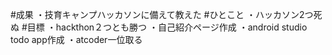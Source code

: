 #成果
・技育キャンプハッカソンに備えて教えた
#ひとこと
・ハッカソン2つ死ぬ
#目標
・hackthon２つとも勝つ
・自己紹介ページ作成
・android studio todo app作成
・atcoder一位取る

